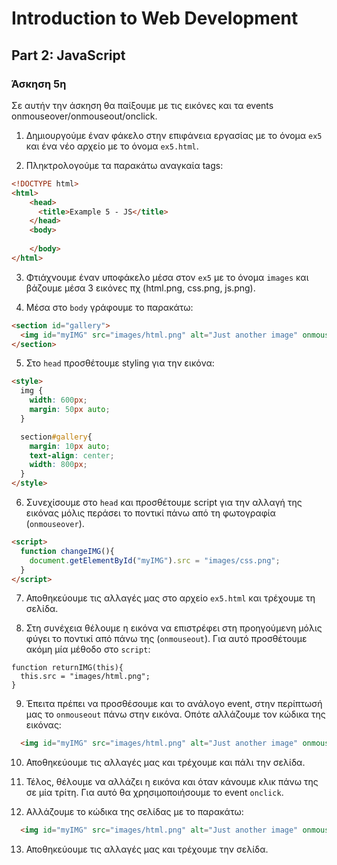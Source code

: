 # Introduction to Web Development
## Part 2: JavaScript
### Άσκηση 5η

Σε αυτήν την άσκηση θα παίξουμε με τις εικόνες και τα events onmouseover/onmouseout/onclick.

1) Δημιουργούμε έναν φάκελο στην επιφάνεια εργασίας με το όνομα `ex5` και ένα νέο αρχείο με το όνομα `ex5.html`.

2) Πληκτρολογούμε τα παρακάτω αναγκαία tags:
```HTML
<!DOCTYPE html>
<html>
    <head>
      <title>Example 5 - JS</title>
    </head>
    <body>
        
    </body>
</html> 
```

3) Φτιάχνουμε έναν υποφάκελο μέσα στον `ex5` με το όνομα `images` και βάζουμε μέσα 3 εικόνες πχ (html.png, css.png, js.png).

4) Μέσα στο `body` γράφουμε το παρακάτω:
```HTML
<section id="gallery">
  <img id="myIMG" src="images/html.png" alt="Just another image" onmouseover="changeIMG()" />
</section>
```

5) Στο `head` προσθέτουμε styling για την εικόνα:
```HTML
<style>
  img {
    width: 600px;
    margin: 50px auto;
  }

  section#gallery{
    margin: 10px auto;
    text-align: center;
    width: 800px;
  }
</style>
```

6) Συνεχίσουμε στο `head` και προσθέτουμε script για την αλλαγή της εικόνας μόλις περάσει το ποντικί πάνω από τη φωτογραφία (`onmouseover`).
```HTML
<script>
  function changeIMG(){
    document.getElementById("myIMG").src = "images/css.png";
  }
</script>
```

7) Αποθηκεύουμε τις αλλαγές μας στο αρχείο `ex5.html` και τρέχουμε τη σελίδα.

8) Στη συνέχεια θέλουμε η εικόνα να επιστρέφει στη προηγούμενη μόλις φύγει το ποντικί από πάνω της (`onmouseout`). Για αυτό προσθέτουμε ακόμη μία μέθοδο στο `script`:
```JS
function returnIMG(this){
  this.src = "images/html.png";
}
```

9) Έπειτα πρέπει να προσθέσουμε και το ανάλογο event, στην περίπτωσή μας το `onmouseout` πάνω στην εικόνα. Οπότε αλλάζουμε τον κώδικα της εικόνας:
```HTML
  <img id="myIMG" src="images/html.png" alt="Just another image" onmouseover="changeIMG()" onmouseout="returnIMG(this)" />
```

10) Αποθηκεύουμε τις αλλαγές μας και τρέχουμε και πάλι την σελίδα.

11) Τέλος, θέλουμε να αλλάζει η εικόνα και όταν κάνουμε κλικ πάνω της σε μία τρίτη. Για αυτό θα χρησιμοποιήσουμε το event `onclick`.

12) Αλλάζουμε το κώδικα της σελίδας με το παρακάτω:
```HTML
  <img id="myIMG" src="images/html.png" alt="Just another image" onmouseover="changeIMG()" onmouseout="returnIMG(this)" onclick="this.src='images/js.png'" />
```

13) Αποθηκεύουμε τις αλλαγές μας και τρέχουμε την σελίδα.
